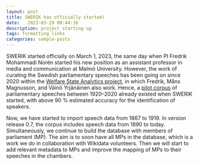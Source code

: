 ```yaml
---
layout: post
title: SWERIK has officially started!
date:   2023-03-29 00:44:16
description: project starting up
tags: formatting links
categories: sample-posts
---
```


SWERIK started officially on March 1, 2023, the same day when PI Fredrik Mohammadi Norén started his new position as an assistant professor in media and communication at Malmö University. However, the work of curating the Swedish parliamentary speeches has been going on since 2020 within the [Welfare State Analytics project](https://www.westac.se/en/), in which Fredrik, Måns Magnusson, and Väinö Yrjänäinen also work. Hence, a [pilot corpus](https://github.com/welfare-state-analytics/riksdagen-corpus) of parliamentary speeches between 1920–2020 already existed when SWERIK started, with above 90 % estimated accuracy for the identification of speakers. 

Now, we have started to import speech data from 1867 to 1919. In version release 0.7, the corpus includes speech data from 1890 to today. Simultaneously, we continue to build the database with members of parliament (MP). The aim is to soon have all MPs in the database, which is a work we do in collaboration with Wikidata volunteers. Then we will start to add relevant metadata to MPs and improve the mapping of MPs to their speeches in the chambers.